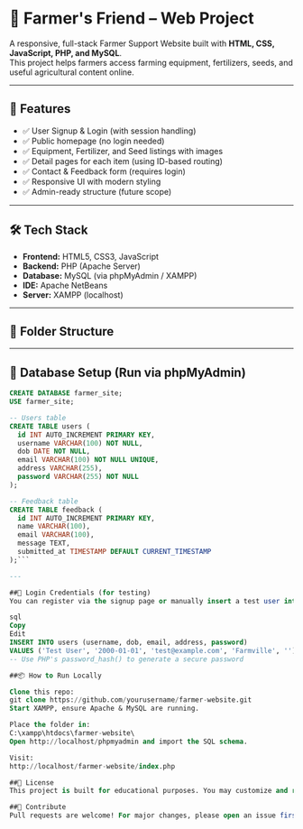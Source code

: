 # 🌾 Farmer's Friend – Web Project

A responsive, full-stack Farmer Support Website built with **HTML, CSS, JavaScript, PHP, and MySQL**.  
This project helps farmers access farming equipment, fertilizers, seeds, and useful agricultural content online.

---

## 🚀 Features

- ✅ User Signup & Login (with session handling)
- ✅ Public homepage (no login needed)
- ✅ Equipment, Fertilizer, and Seed listings with images
- ✅ Detail pages for each item (using ID-based routing)
- ✅ Contact & Feedback form (requires login)
- ✅ Responsive UI with modern styling
- ✅ Admin-ready structure (future scope)

---

## 🛠️ Tech Stack

- **Frontend:** HTML5, CSS3, JavaScript
- **Backend:** PHP (Apache Server)
- **Database:** MySQL (via phpMyAdmin / XAMPP)
- **IDE:** Apache NetBeans
- **Server:** XAMPP (localhost)

---

## 📁 Folder Structure




---

## 🧩 Database Setup (Run via phpMyAdmin)

```sql
CREATE DATABASE farmer_site;
USE farmer_site;

-- Users table
CREATE TABLE users (
  id INT AUTO_INCREMENT PRIMARY KEY,
  username VARCHAR(100) NOT NULL,
  dob DATE NOT NULL,
  email VARCHAR(100) NOT NULL UNIQUE,
  address VARCHAR(255),
  password VARCHAR(255) NOT NULL
);

-- Feedback table
CREATE TABLE feedback (
  id INT AUTO_INCREMENT PRIMARY KEY,
  name VARCHAR(100),
  email VARCHAR(100),
  message TEXT,
  submitted_at TIMESTAMP DEFAULT CURRENT_TIMESTAMP
);```

---

##🔐 Login Credentials (for testing)
You can register via the signup page or manually insert a test user into the database:

sql
Copy
Edit
INSERT INTO users (username, dob, email, address, password)
VALUES ('Test User', '2000-01-01', 'test@example.com', 'Farmville', ''); 
-- Use PHP's password_hash() to generate a secure password

##📦 How to Run Locally

Clone this repo:
git clone https://github.com/yourusername/farmer-website.git
Start XAMPP, ensure Apache & MySQL are running.

Place the folder in:
C:\xampp\htdocs\farmer-website\
Open http://localhost/phpmyadmin and import the SQL schema.

Visit:
http://localhost/farmer-website/index.php

##📝 License
This project is built for educational purposes. You may customize and reuse with credit.

##🙌 Contribute
Pull requests are welcome! For major changes, please open an issue first to discuss what you’d like to change.
